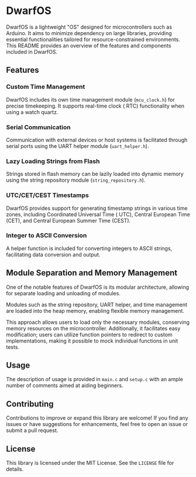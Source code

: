 # DwarfOS

DwarfOS is a lightweight "OS" designed for microcontrollers such as Arduino. It aims to minimize dependency on large
libraries, providing essential functionalities tailored for resource-constrained environments. This README provides an
overview of the features and components included in DwarfOS.

## Features

### Custom Time Management

DwarfOS includes its own time management module (`mcu_clock.h`) for precise timekeeping. It supports real-time clock (
RTC) functionality when using a watch quartz.

### Serial Communication

Communication with external devices or host systems is facilitated through serial ports using the UART helper
module (`uart_helper.h`).

### Lazy Loading Strings from Flash

Strings stored in flash memory can be lazily loaded into dynamic memory using the string repository
module (`string_repository.h`).

### UTC/CET/CEST Timestamps

DwarfOS provides support for generating timestamp strings in various time zones, including Coordinated Universal Time (
UTC), Central European Time (CET), and Central European Summer Time (CEST).

### Integer to ASCII Conversion

A helper function is included for converting integers to ASCII strings, facilitating data conversion and output.

## Module Separation and Memory Management

One of the notable features of DwarfOS is its modular architecture, allowing for separate loading and unloading of
modules.

Modules such as the string repository, UART helper, and time management are loaded into the heap memory, enabling
flexible memory management.

This approach allows users to load only the necessary modules, conserving memory resources on the microcontroller. 
Additionally, it facilitates easy modification; users can utilize function pointers to redirect to custom implementations, 
making it possible to mock individual functions in unit tests.

## Usage

The description of usage is provided in `main.c` and `setup.c` with an ample number of comments aimed at aiding beginners.

## Contributing

Contributions to improve or expand this library are welcome! If you find any issues or have suggestions for
enhancements, feel free to open an issue or submit a pull request.

## License

This library is licensed under the MIT License. See the `LICENSE` file for details.
